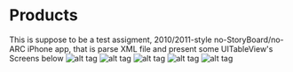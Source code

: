 # Products
This is suppose to be a test assigment, 2010/2011-style no-StoryBoard/no-ARC iPhone app, that is parse XML file and present some UITableView's
Screens below
![alt tag](https://raw.githubusercontent.com/Fenkins/Products/master/IMG_0008.jpg)
![alt tag](https://raw.githubusercontent.com/Fenkins/Products/master/IMG_0009.jpg)
![alt tag](https://raw.githubusercontent.com/Fenkins/Products/master/IMG_0010.jpg)
![alt tag](https://raw.githubusercontent.com/Fenkins/Products/master/IMG_0011.jpg)
![alt tag](https://raw.githubusercontent.com/Fenkins/Products/master/IMG_0012.jpg)
